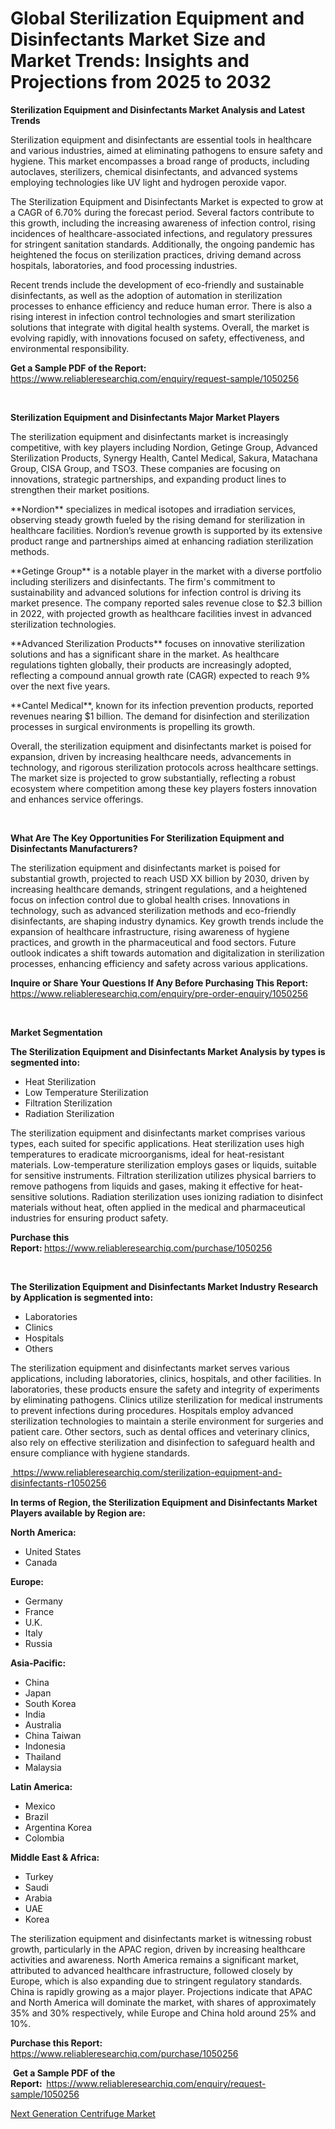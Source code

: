 <p><h1>Global Sterilization Equipment and Disinfectants Market Size and Market Trends: Insights and Projections from 2025 to 2032</h1></p><p><strong>Sterilization Equipment and Disinfectants Market Analysis and Latest Trends</strong></p>
<p><p>Sterilization equipment and disinfectants are essential tools in healthcare and various industries, aimed at eliminating pathogens to ensure safety and hygiene. This market encompasses a broad range of products, including autoclaves, sterilizers, chemical disinfectants, and advanced systems employing technologies like UV light and hydrogen peroxide vapor.</p><p>The Sterilization Equipment and Disinfectants Market is expected to grow at a CAGR of 6.70% during the forecast period. Several factors contribute to this growth, including the increasing awareness of infection control, rising incidences of healthcare-associated infections, and regulatory pressures for stringent sanitation standards. Additionally, the ongoing pandemic has heightened the focus on sterilization practices, driving demand across hospitals, laboratories, and food processing industries.</p><p>Recent trends include the development of eco-friendly and sustainable disinfectants, as well as the adoption of automation in sterilization processes to enhance efficiency and reduce human error. There is also a rising interest in infection control technologies and smart sterilization solutions that integrate with digital health systems. Overall, the market is evolving rapidly, with innovations focused on safety, effectiveness, and environmental responsibility.</p></p>
<p><strong>Get a Sample PDF of the Report:&nbsp;</strong> <a href="https://www.reliableresearchiq.com/enquiry/request-sample/1050256?utm_campaign=2482&utm_medium=2&utm_source=Github&utm_content=ia&utm_term=16022025&utm_id=sterilization-equipment-and-disinfectants">https://www.reliableresearchiq.com/enquiry/request-sample/1050256</a></p>
<p>&nbsp;</p>
<p><strong>Sterilization Equipment and Disinfectants Major Market Players</strong></p>
<p><p>The sterilization equipment and disinfectants market is increasingly competitive, with key players including Nordion, Getinge Group, Advanced Sterilization Products, Synergy Health, Cantel Medical, Sakura, Matachana Group, CISA Group, and TSO3. These companies are focusing on innovations, strategic partnerships, and expanding product lines to strengthen their market positions.</p><p>**Nordion** specializes in medical isotopes and irradiation services, observing steady growth fueled by the rising demand for sterilization in healthcare facilities. Nordion’s revenue growth is supported by its extensive product range and partnerships aimed at enhancing radiation sterilization methods.</p><p>**Getinge Group** is a notable player in the market with a diverse portfolio including sterilizers and disinfectants. The firm's commitment to sustainability and advanced solutions for infection control is driving its market presence. The company reported sales revenue close to $2.3 billion in 2022, with projected growth as healthcare facilities invest in advanced sterilization technologies.</p><p>**Advanced Sterilization Products** focuses on innovative sterilization solutions and has a significant share in the market. As healthcare regulations tighten globally, their products are increasingly adopted, reflecting a compound annual growth rate (CAGR) expected to reach 9% over the next five years.</p><p>**Cantel Medical**, known for its infection prevention products, reported revenues nearing $1 billion. The demand for disinfection and sterilization processes in surgical environments is propelling its growth.</p><p>Overall, the sterilization equipment and disinfectants market is poised for expansion, driven by increasing healthcare needs, advancements in technology, and rigorous sterilization protocols across healthcare settings. The market size is projected to grow substantially, reflecting a robust ecosystem where competition among these key players fosters innovation and enhances service offerings.</p></p>
<p>&nbsp;</p>
<p><strong>What Are The Key Opportunities For Sterilization Equipment and Disinfectants Manufacturers?</strong></p>
<p><p>The sterilization equipment and disinfectants market is poised for substantial growth, projected to reach USD XX billion by 2030, driven by increasing healthcare demands, stringent regulations, and a heightened focus on infection control due to global health crises. Innovations in technology, such as advanced sterilization methods and eco-friendly disinfectants, are shaping industry dynamics. Key growth trends include the expansion of healthcare infrastructure, rising awareness of hygiene practices, and growth in the pharmaceutical and food sectors. Future outlook indicates a shift towards automation and digitalization in sterilization processes, enhancing efficiency and safety across various applications.</p></p>
<p><strong>Inquire or Share Your Questions If Any Before Purchasing This Report:</strong> <a href="https://www.reliableresearchiq.com/enquiry/pre-order-enquiry/1050256?utm_campaign=2482&utm_medium=2&utm_source=Github&utm_content=ia&utm_term=16022025&utm_id=sterilization-equipment-and-disinfectants">https://www.reliableresearchiq.com/enquiry/pre-order-enquiry/1050256</a></p>
<p>&nbsp;</p>
<p><strong>Market Segmentation</strong></p>
<p><strong>The Sterilization Equipment and Disinfectants Market Analysis by types is segmented into:</strong></p>
<p><ul><li>Heat Sterilization</li><li>Low Temperature Sterilization</li><li>Filtration Sterilization</li><li>Radiation Sterilization</li></ul></p>
<p><p>The sterilization equipment and disinfectants market comprises various types, each suited for specific applications. Heat sterilization uses high temperatures to eradicate microorganisms, ideal for heat-resistant materials. Low-temperature sterilization employs gases or liquids, suitable for sensitive instruments. Filtration sterilization utilizes physical barriers to remove pathogens from liquids and gases, making it effective for heat-sensitive solutions. Radiation sterilization uses ionizing radiation to disinfect materials without heat, often applied in the medical and pharmaceutical industries for ensuring product safety.</p></p>
<p><strong>Purchase this Report:&nbsp;</strong><a href="https://www.reliableresearchiq.com/purchase/1050256?utm_campaign=2482&utm_medium=2&utm_source=Github&utm_content=ia&utm_term=16022025&utm_id=sterilization-equipment-and-disinfectants">https://www.reliableresearchiq.com/purchase/1050256</a></p>
<p>&nbsp;</p>
<p><strong>The Sterilization Equipment and Disinfectants Market Industry Research by Application is segmented into:</strong></p>
<p><ul><li>Laboratories</li><li>Clinics</li><li>Hospitals</li><li>Others</li></ul></p>
<p><p>The sterilization equipment and disinfectants market serves various applications, including laboratories, clinics, hospitals, and other facilities. In laboratories, these products ensure the safety and integrity of experiments by eliminating pathogens. Clinics utilize sterilization for medical instruments to prevent infections during procedures. Hospitals employ advanced sterilization technologies to maintain a sterile environment for surgeries and patient care. Other sectors, such as dental offices and veterinary clinics, also rely on effective sterilization and disinfection to safeguard health and ensure compliance with hygiene standards.</p></p>
<p><a href="https://www.reliableresearchiq.com/sterilization-equipment-and-disinfectants-r1050256?utm_campaign=2482&utm_medium=2&utm_source=Github&utm_content=ia&utm_term=16022025&utm_id=sterilization-equipment-and-disinfectants">&nbsp;https://www.reliableresearchiq.com/sterilization-equipment-and-disinfectants-r1050256</a></p>
<p><strong>In terms of Region, the Sterilization Equipment and Disinfectants Market Players available by Region are:</strong></p>
<p>
    <p> <strong> North America: </strong>
        <ul>
            <li>United States</li>
            <li>Canada</li>
        </ul>
        </p> 
    <p> <strong> Europe: </strong>
        <ul>
            <li>Germany</li>
            <li>France</li>
            <li>U.K.</li>
            <li>Italy</li>
            <li>Russia</li>
        </ul>
        </p> 
    <p> <strong> Asia-Pacific: </strong>
        <ul>
            <li>China</li>
            <li>Japan</li>
            <li>South Korea</li>
            <li>India</li>
            <li>Australia</li>
            <li>China Taiwan</li>
            <li>Indonesia</li>
            <li>Thailand</li>
            <li>Malaysia</li>
        </ul>
        </p> 
    <p> <strong> Latin America: </strong>
        <ul>
            <li>Mexico</li>
            <li>Brazil</li>
            <li>Argentina Korea</li>
            <li>Colombia</li>
        </ul>
        </p> 
    <p> <strong> Middle East & Africa: </strong>
        <ul>
            <li>Turkey</li>
            <li>Saudi</li>
            <li>Arabia</li>
            <li>UAE</li>
            <li>Korea</li>
        </ul>
    </p>
    </p>
<p><p>The sterilization equipment and disinfectants market is witnessing robust growth, particularly in the APAC region, driven by increasing healthcare activities and awareness. North America remains a significant market, attributed to advanced healthcare infrastructure, followed closely by Europe, which is also expanding due to stringent regulatory standards. China is rapidly growing as a major player. Projections indicate that APAC and North America will dominate the market, with shares of approximately 35% and 30% respectively, while Europe and China hold around 25% and 10%.</p></p>
<p><strong>Purchase this Report: </strong><a href="https://www.reliableresearchiq.com/purchase/1050256?utm_campaign=2482&utm_medium=2&utm_source=Github&utm_content=ia&utm_term=16022025&utm_id=sterilization-equipment-and-disinfectants">https://www.reliableresearchiq.com/purchase/1050256</a></p>
<p>&nbsp;<strong>Get a Sample PDF of the Report:&nbsp;&nbsp;</strong><a href="https://www.reliableresearchiq.com/enquiry/request-sample/1050256?utm_campaign=2482&utm_medium=2&utm_source=Github&utm_content=ia&utm_term=16022025&utm_id=sterilization-equipment-and-disinfectants">https://www.reliableresearchiq.com/enquiry/request-sample/1050256</a></p>
<p><strong></strong></p>
<p><p><a href="https://github.com/akaalahk/Market-Research-Report-List-1/blob/main/next-generation-centrifuge-market.md?utm_campaign=2482&utm_medium=2&utm_source=Github&utm_content=ia&utm_term=16022025&utm_id=sterilization-equipment-and-disinfectants">Next Generation Centrifuge Market</a></p></p>